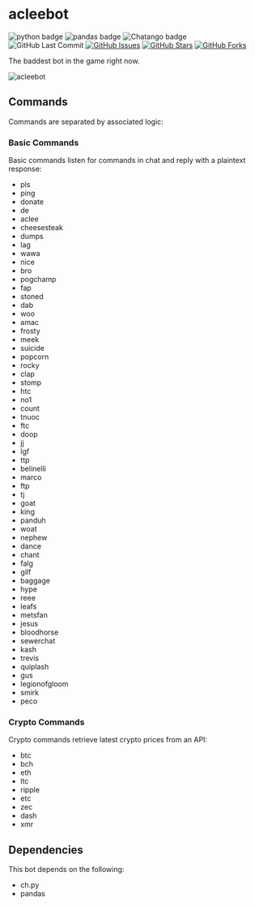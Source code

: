 # acleebot

![python badge](https://img.shields.io/badge/python-3.7-blue.svg?longCache=true&style=flat-square)
![pandas badge](https://img.shields.io/badge/pandas-0.24.0-blue.svg?longCache=true&style=flat-square)
![Chatango badge](https://img.shields.io/badge/platform-Chatango-lightgray.svg?longCache=true&style=flat-square)
![GitHub Last Commit](https://img.shields.io/github/last-commit/google/skia.svg?style=flat-square&colorA=36363e&logo=GitHub)
[![GitHub Issues](https://img.shields.io/github/issues/toddbirchard/acleebot.svg?style=flat-square&colorB=daa000&colorA=36363e&logo=GitHub)](https://github.com/toddbirchard/acleebot/issues)
[![GitHub Stars](https://img.shields.io/github/stars/toddbirchard/acleebot.svg?style=flat-square&colorB=daa000&colorA=36363e&logo=GitHub)](https://github.com/toddbirchard/acleebot/stargazers)
[![GitHub Forks](https://img.shields.io/github/forks/toddbirchard/acleebot.svg?style=flat-square&colorB=FCC624&colorA=36363e&logo=GitHub)](https://github.com/toddbirchard/acleebot/network)

The baddest bot in the game right now.

![acleebot](https://github.com/toddbirchard/acleebot/blob/master/img/acleebot.jpg)

## Commands

Commands are separated by associated logic:

### Basic Commands

Basic commands listen for commands in chat and reply with a plaintext response:

- pls
- ping
- donate
- de
- aclee
- cheesesteak
- dumps
- lag
- wawa
- nice
- bro
- pogchamp
- fap
- stoned
- dab
- woo
- amac
- frosty
- meek
- suicide
- popcorn
- rocky
- clap
- stomp
- htc
- no1
- count
- tnuoc
- ftc
- doop
- jj
- lgf
- ttp
- belinelli
- marco
- ftp
- tj
- goat
- king
- panduh
- woat
- nephew
- dance
- chant
- falg
- gilf
- baggage
- hype
- reee
- leafs
- metsfan
- jesus
- bloodhorse
- sewerchat
- kash
- trevis
- quiplash
- gus
- legionofgloom
- smirk
- peco

### Crypto Commands

Crypto commands retrieve latest crypto prices from an API:

- btc
- bch
- eth
- ltc
- ripple
- etc
- zec
- dash
- xmr

## Dependencies

This bot depends on the following:

- ch.py
- pandas
